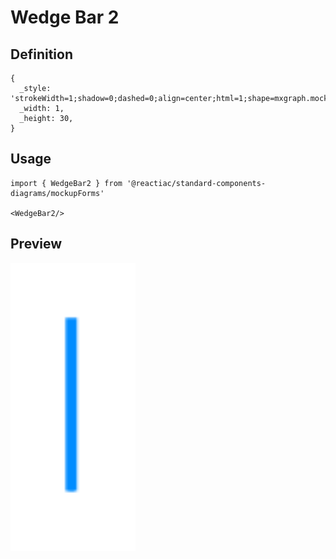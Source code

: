 # Wedge Bar 2

## Definition

```
{
  _style: 'strokeWidth=1;shadow=0;dashed=0;align=center;html=1;shape=mxgraph.mockup.forms.uRect;fontSize=17;fontColor=#ffffff;align=left;spacingLeft=5;strokeColor=#008cff;fillColor=#008cff;',
  _width: 1,
  _height: 30,
}
```

## Usage

```
import { WedgeBar2 } from '@reactiac/standard-components-diagrams/mockupForms'

<WedgeBar2/>
```

## Preview

<img src="./wedge-bar-2.png" width="200"/>
